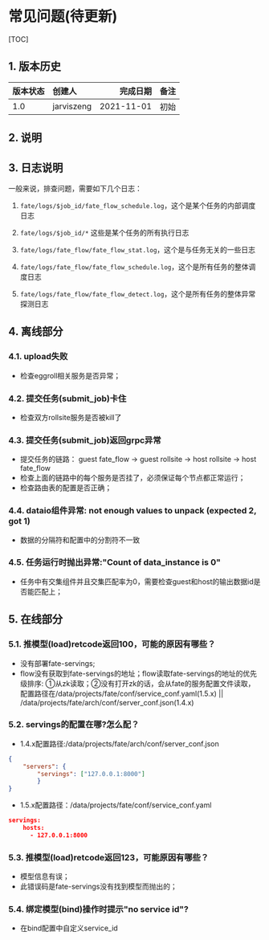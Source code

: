 # 常见问题(待更新)

[TOC]

## 1. 版本历史

| 版本状态 | 创建人     |   完成日期 | 备注 |
| :------- | :--------- | ---------: | :--- |
| 1.0      | jarviszeng | 2021-11-01 | 初始 |

## 2. 说明

## 3. 日志说明
一般来说，排查问题，需要如下几个日志：

1. `fate/logs/$job_id/fate_flow_schedule.log`，这个是某个任务的内部调度日志 

2. `fate/logs/$job_id/*` 这些是某个任务的所有执行日志

3. `fate/logs/fate_flow/fate_flow_stat.log`，这个是与任务无关的一些日志 

4. `fate/logs/fate_flow/fate_flow_schedule.log`，这个是所有任务的整体调度日志

5. `fate/logs/fate_flow/fate_flow_detect.log`，这个是所有任务的整体异常探测日志

## 4. 离线部分

### 4.1. upload失败
- 检查eggroll相关服务是否异常；

### 4.2. 提交任务(submit_job)卡住
- 检查双方rollsite服务是否被kill了

### 4.3. 提交任务(submit_job)返回grpc异常
- 提交任务的链路： guest fate_flow -> guest rollsite -> host rollsite -> host fate_flow
- 检查上面的链路中的每个服务是否挂了，必须保证每个节点都正常运行；
- 检查路由表的配置是否正确；

### 4.4. dataio组件异常: not enough values to unpack (expected 2, got 1)
- 数据的分隔符和配置中的分割符不一致

### 4.5. 任务运行时抛出异常:"Count of data_instance is 0"
- 任务中有交集组件并且交集匹配率为0，需要检查guest和host的输出数据id是否能匹配上；


## 5. 在线部分
### 5.1. 推模型(load)retcode返回100，可能的原因有哪些？
- 没有部署fate-servings;
- flow没有获取到fate-servings的地址；flow读取fate-servings的地址的优先级排序: ①从zk读取；②没有打开zk的话，会从fate的服务配置文件读取，配置路径在/data/projects/fate/conf/service_conf.yaml(1.5.x) || /data/projects/fate/arch/conf/server_conf.json(1.4.x)

### 5.2. servings的配置在哪?怎么配？
- 1.4.x配置路径:/data/projects/fate/arch/conf/server_conf.json
```json
{
	"servers": {
		"servings": ["127.0.0.1:8000"]
		}
}
```
- 1.5.x配置路径：/data/projects/fate/conf/service_conf.yaml 
```json
servings:
	hosts:
	  - 127.0.0.1:8000
```


### 5.3. 推模型(load)retcode返回123，可能原因有哪些？
- 模型信息有误；
- 此错误码是fate-servings没有找到模型而抛出的；

### 5.4. 绑定模型(bind)操作时提示"no service id"?
- 在bind配置中自定义service_id
